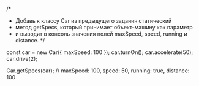 /*
* Добавь к классу Car из предыдущего задания статический
* метод getSpecs, который принимает объект-машину как параметр
* и выводит в консоль значения полей maxSpeed, speed, running и distance.
*/

const car = new Car({ maxSpeed: 100 });
car.turnOn();
car.accelerate(50);
car.drive(2);

Car.getSpecs(car); // maxSpeed: 100, speed: 50, running: true, distance: 100
